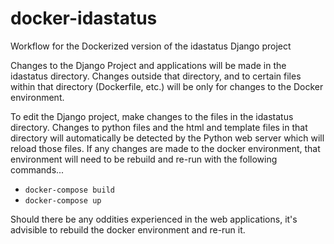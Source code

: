 # docker-idastatus
Workflow for the Dockerized version of the idastatus Django project

Changes to the Django Project and applications will be made in the idastatus directory.  Changes outside that directory, and to certain files within that directory (Dockerfile, etc.) will be only for changes to the Docker environment.

To edit the Django project, make changes to the files in the idastatus directory.  Changes to python files and the html and template files in that directory will automatically be detected by the Python web server which will reload those files.  If any changes are made to the docker environment, that environment will need to be rebuild and re-run with the following commands...

*    <code>docker-compose build</code>
*    <code>docker-compose up</code>

Should there be any oddities experienced in the web applications, it's advisible to rebuild the docker environment and re-run it.
